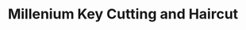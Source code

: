 ---
title: "Millenium Key Cutting and Haircut"
url: /accra/millenium-key-cutting-and-haircut/
shop: hairdresser
---